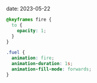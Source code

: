 date: 2023-05-22

```css
@keyframes fire {
  to {
    opacity: 1;
  }
}

.fuel {
  animation: fire;
  animation-duration: 1s;
  animation-fill-mode: forwards;
}
```
